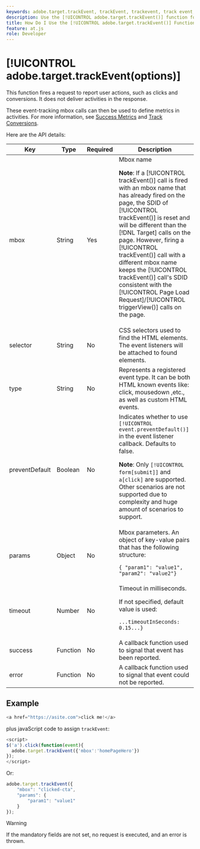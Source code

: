 ```yaml
---
keywords: adobe.target.trackEvent, trackEvent, trackevent, track event, at.js, functions, function, preventDefault, preventdefault, prevent default, adobe.target.trackEvent
description: Use the [!UICONTROL adobe.target.trackEvent()] function for the [!DNL Adobe Target] at.js JavaScript library to fire a request to report user actions, such as clicks and conversions on your site.
title: How Do I Use the [!UICONTROL adobe.target.trackEvent()] Function?
feature: at.js
role: Developer
---
```

# [!UICONTROL adobe.target.trackEvent(options)]

This function fires a request to report user actions, such as clicks and conversions. It does not deliver activities in the response.

These event-tracking mbox calls can then be used to define metrics in activities. For more information, see [Success Metrics](https://experienceleague.adobe.com/docs/target/using/activities/success-metrics/success-metrics.html) and [Track Conversions](../how-to-deployatjs/implement-target-without-a-tag-manager.md#track-conversions).

Here are the API details:

| Key | Type | Required | Description |
|--- |--- |--- |--- |
|mbox|String|Yes|Mbox name<P>**Note**: If a [!UICONTROL trackEvent()] call is fired with an mbox name that has already fired on the page, the SDID of [!UICONTROL trackEvent()] is reset and will be different than the [!DNL Target] calls on the page. However, firing a [!UICONTROL trackEvent()] call with a different mbox name keeps the [!UICONTROL trackEvent()] call's SDID consistent with the [!UICONTROL Page Load Request]/[!UICONTROL triggerView()] calls on the page.|
|selector|String|No|CSS selectors used to find the HTML elements. The event listeners will be attached to found elements.|
|type|String|No|Represents a registered event type. It can be both HTML known events like: click, mousedown ,etc., as well as custom HTML events.|
|preventDefault|Boolean|No|Indicates whether to use `[!UICONTROL event.preventDefault()]` in the event listener callback. Defaults to false.<P>**Note**: Only `[!UICONTROL form[submit]]` and `a[click]` are supported. Other scenarios are not supported due to complexity and huge amount of scenarios to support.|
|params|Object|No|Mbox parameters. An object of key-value pairs that has the following structure:<P>`{ "param1": "value1", "param2": "value2"}`|
|timeout|Number|No|Timeout in milliseconds.<P>If not specified, default value is used:<P>`...timeoutInSeconds: 0.15...}`|
|success|Function|No|A callback function used to signal that event has been reported.|
|error|Function|No|A callback function used to signal that event could not be reported.|

## Example

```javascript {line-numbers="true"}
<a href="https://asite.com">click me!</a> 
```

plus javaScript code to assign `trackEvent`:

```javascript {line-numbers="true"}
<script> 
$('a').click(function(event){ 
  adobe.target.trackEvent({'mbox':'homePageHero'}) 
}); 
</script> 
```

Or:

```javascript {line-numbers="true"}
adobe.target.trackEvent({ 
    "mbox": "clicked-cta", 
    "params": { 
        "param1": "value1" 
    } 
});
```

>[!WARNING]
>
>If the mandatory fields are not set, no request is executed, and an error is thrown.
